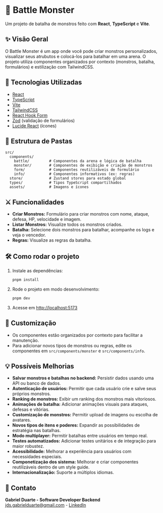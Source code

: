 # 🐲 Battle Monster

Um projeto de batalha de monstros feito com **React**, **TypeScript** e **Vite**.

## ✨ Visão Geral

O Battle Monster é um app onde você pode criar monstros personalizados, visualizar seus atrubutos e colocá-los para batalhar em uma arena. O projeto utiliza componentes organizados por contexto (monstros, batalha, formulários) e estilização com TailwindCSS.

## 🚀 Tecnologias Utilizadas

- [React](https://react.dev/)
- [TypeScript](https://www.typescriptlang.org/)
- [Vite](https://vitejs.dev/)
- [TailwindCSS](https://tailwindcss.com/)
- [React Hook Form](https://react-hook-form.com/)
- [Zod](https://zod.dev/) (validação de formulários)
- [Lucide React](https://lucide.dev/) (ícones)

## 📁 Estrutura de Pastas

```
src/
  components/
    battle/         # Componentes da arena e lógica de batalha
    monster/        # Componentes de exibição e criação de monstros
    form/           # Componentes reutilizáveis de formulário
    info/           # Componentes informativos (ex: regras)
  store/            # Zustand stores para estado global
  types/            # Tipos TypeScript compartilhados
  assets/           # Imagens e ícones
```

## ⚔️ Funcionalidades

- **Criar Monstros:** Formulário para criar monstros com nome, ataque, defesa, HP, velocidade e imagem.
- **Listar Monstros:** Visualize todos os monstros criados.
- **Batalha:** Selecione dois monstros para batalhar, acompanhe os logs e veja o vencedor.
- **Regras:** Visualize as regras da batalha.

## 🛠️ Como rodar o projeto

1. Instale as dependências:
   ```bash
   pnpm install
   ```

2. Rode o projeto em modo desenvolvimento:
   ```bash
   pnpm dev
   ```

3. Acesse em [http://localhost:5173](http://localhost:5173)

## 📝 Customização

- Os componentes estão organizados por contexto para facilitar a manutenção.
- Para adicionar novos tipos de monstros ou regras, edite os componentes em `src/components/monster` e `src/components/info`.

## 💡 Possíveis Melhorias

- **Salvar monstros e batalhas no backend:** Persistir dados usando uma API ou banco de dados.
- **Autenticação de usuários:** Permitir que cada usuário crie e salve seus próprios monstros.
- **Ranking de monstros:** Exibir um ranking dos monstros mais vitoriosos.
- **Animações de batalha:** Adicionar animações visuais para ataques, defesas e vitórias.
- **Customização de monstros:** Permitir upload de imagens ou escolha de avatares.
- **Novos tipos de itens e poderes:** Expandir as possibilidades de estratégia nas batalhas.
- **Modo multiplayer:** Permitir batalhas entre usuários em tempo real.
- **Testes automatizados:** Adicionar testes unitários e de integração para maior robustez.
- **Acessibilidade:** Melhorar a experiência para usuários com necessidades especiais.
- **Componetização dos sistema:** Melhorar e criar componentes reutilizáveis dentro de um style guide.
- **Internacionalização:** Suporte a múltiplos idiomas.

## 📧 Contato
**Gabriel Duarte - Software Developer Backend** <br/>
jds.gabrielduarte@gmail.com - [LinkedIn](https://www.linkedin.com/in/jdsgabriel/) 

